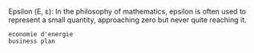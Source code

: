 Epsilon (Ε, ε): In the philosophy of mathematics, epsilon is often used to represent a small quantity, approaching zero but never quite reaching it.


    economie d'energie
    business plan
